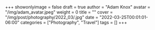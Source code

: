 +++
showonlyimage = false
draft = true
author = "Adam Knox"
avatar = "/img/adam_avatar.jpeg"
weight = 0
title = ""
cover = "/img/post/photography/2022_03/.jpg"
date = "2022-03-25T00:01:01-06:00"
categories = ["Photography", "Travel"]
tags = []
+++
<!--more-->
